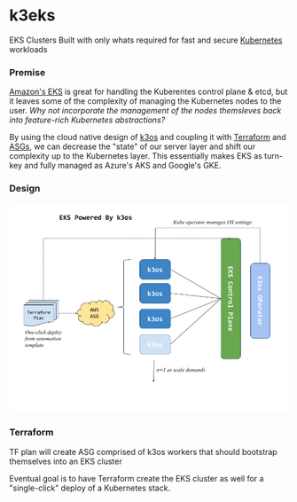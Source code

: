 # k3eks
EKS Clusters Built with only whats required for fast and secure [Kubernetes](https://kubernetes.io) workloads

### Premise
[Amazon's EKS](https://aws.amazon.com/eks/) is great for handling the Kuberentes control plane & etcd, but it leaves some of the complexity of managing the Kubernetes nodes to the user. _Why not incorporate the management of the nodes themsleves back into feature-rich Kubernetes abstractions?_

By using the cloud native design of [k3os](https://k3os.io/) and coupling it with [Terraform](https://www.terraform.io/) and [ASGs](https://docs.aws.amazon.com/autoscaling/ec2/userguide/AutoScalingGroup.html), we can decrease the "state" of our server layer and shift our complexity up to the Kubernetes layer. This essentially makes EKS as turn-key and fully managed as Azure's AKS and Google's GKE. 

### Design

![Image of Architecture](k3eks_v2.png)

### Terraform
TF plan will create ASG comprised of k3os workers that should bootstrap themselves into an EKS cluster

Eventual goal is to have Terraform create the EKS cluster as well for a "single-click" deploy of a Kubernetes stack. 

